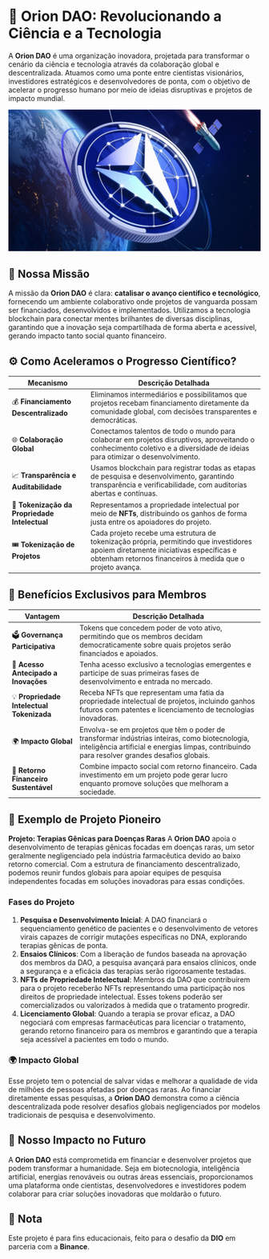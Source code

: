 # 🌌 Orion DAO: **Revolucionando a Ciência e a Tecnologia**
A **Orion DAO** é uma organização inovadora, projetada para transformar o cenário da ciência e tecnologia através da colaboração global e descentralizada. Atuamos como uma ponte entre cientistas visionários, investidores estratégicos e desenvolvedores de ponta, com o objetivo de acelerar o progresso humano por meio de ideias disruptivas e projetos de impacto mundial.

<div align="center">
  <img src="./orion-dao.jpeg" alt="Orion Banner">
</div>

## 🚀 Nossa Missão
A missão da **Orion DAO** é clara: **catalisar o avanço científico e tecnológico**, fornecendo um ambiente colaborativo onde projetos de vanguarda possam ser financiados, desenvolvidos e implementados. Utilizamos a tecnologia blockchain para conectar mentes brilhantes de diversas disciplinas, garantindo que a inovação seja compartilhada de forma aberta e acessível, gerando impacto tanto social quanto financeiro.

## ⚙️ Como Aceleramos o Progresso Científico?
| **Mecanismo**                        | **Descrição Detalhada**                                                                                                                                                  |
|-------------------------------------|----------------------------------------------------------------------------------------------------------------------------------------------------------------------------|
| 💰 **Financiamento Descentralizado** | Eliminamos intermediários e possibilitamos que projetos recebam financiamento diretamente da comunidade global, com decisões transparentes e democráticas.             |
| 🌐 **Colaboração Global**            | Conectamos talentos de todo o mundo para colaborar em projetos disruptivos, aproveitando o conhecimento coletivo e a diversidade de ideias para otimizar o desenvolvimento. |
| 📈 **Transparência e Auditabilidade** | Usamos blockchain para registrar todas as etapas de pesquisa e desenvolvimento, garantindo transparência e verificabilidade, com auditorias abertas e contínuas.       |
| 🔗 **Tokenização da Propriedade Intelectual** | Representamos a propriedade intelectual por meio de **NFTs**, distribuindo os ganhos de forma justa entre os apoiadores do projeto.                                    |
| 🎟️ **Tokenização de Projetos**       | Cada projeto recebe uma estrutura de tokenização própria, permitindo que investidores apoiem diretamente iniciativas específicas e obtenham retornos financeiros à medida que o projeto avança. |

## 🎯 Benefícios Exclusivos para Membros
| **Vantagem** | **Descrição Detalhada** |
| ------------ | ----------------------- |
| 🗳️ **Governança Participativa** | Tokens que concedem poder de voto ativo, permitindo que os membros decidam democraticamente sobre quais projetos serão financiados e apoiados. |
| 🚀 **Acesso Antecipado a Inovações** | Tenha acesso exclusivo a tecnologias emergentes e participe de suas primeiras fases de desenvolvimento e entrada no mercado. |
| 💡 **Propriedade Intelectual Tokenizada** | Receba NFTs que representam uma fatia da propriedade intelectual de projetos, incluindo ganhos futuros com patentes e licenciamento de tecnologias inovadoras. |
| 🌍 **Impacto Global** | Envolva-se em projetos que têm o poder de transformar indústrias inteiras, como biotecnologia, inteligência artificial e energias limpas, contribuindo para resolver grandes desafios globais. |
| 💸 **Retorno Financeiro Sustentável** | Combine impacto social com retorno financeiro. Cada investimento em um projeto pode gerar lucro enquanto promove soluções que melhoram a sociedade. |

## 🌟 Exemplo de Projeto Pioneiro
**Projeto: Terapias Gênicas para Doenças Raras**
A **Orion DAO** apoia o desenvolvimento de terapias gênicas focadas em doenças raras, um setor geralmente negligenciado pela indústria farmacêutica devido ao baixo retorno comercial. Com a estrutura de financiamento descentralizado, podemos reunir fundos globais para apoiar equipes de pesquisa independentes focadas em soluções inovadoras para essas condições.
### Fases do Projeto
1. **Pesquisa e Desenvolvimento Inicial**: A DAO financiará o sequenciamento genético de pacientes e o desenvolvimento de vetores virais capazes de corrigir mutações específicas no DNA, explorando terapias gênicas de ponta.
2. **Ensaios Clínicos**: Com a liberação de fundos baseada na aprovação dos membros da DAO, a pesquisa avançará para ensaios clínicos, onde a segurança e a eficácia das terapias serão rigorosamente testadas.
3. **NFTs de Propriedade Intelectual**: Membros da DAO que contribuírem para o projeto receberão NFTs representando uma participação nos direitos de propriedade intelectual. Esses tokens poderão ser comercializados ou valorizados à medida que o tratamento progredir.
4. **Licenciamento Global**: Quando a terapia se provar eficaz, a DAO negociará com empresas farmacêuticas para licenciar o tratamento, gerando retorno financeiro para os membros e garantindo que a terapia seja acessível a pacientes em todo o mundo.

### 🌍 Impacto Global
Esse projeto tem o potencial de salvar vidas e melhorar a qualidade de vida de milhões de pessoas afetadas por doenças raras. Ao financiar diretamente essas pesquisas, a **Orion DAO** demonstra como a ciência descentralizada pode resolver desafios globais negligenciados por modelos tradicionais de pesquisa e desenvolvimento.

## 🌱 Nosso Impacto no Futuro
A **Orion DAO** está comprometida em financiar e desenvolver projetos que podem transformar a humanidade. Seja em biotecnologia, inteligência artificial, energias renováveis ou outras áreas essenciais, proporcionamos uma plataforma onde cientistas, desenvolvedores e investidores podem colaborar para criar soluções inovadoras que moldarão o futuro.

## 📝 Nota
Este projeto é para fins educacionais, feito para o desafio da **DIO** em parceria com a **Binance**.
